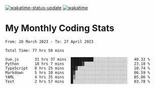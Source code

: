 [![wakatime-status-update](https://github.com/noopurphalak/noopurphalak/workflows/wakatime-status-update/badge.svg)](https://github.com/noopurphalak/noopurphalak/actions/workflows/main.yml)
[![wakatime](https://wakatime.com/badge/user/80ace140-ef40-4fdd-b8ed-f3be3d2e1aea.svg)](https://wakatime.com/@80ace140-ef40-4fdd-b8ed-f3be3d2e1aea)

# My Monthly Coding Stats

<!--START_SECTION:waka-->

```text
From: 28 March 2023 - To: 27 April 2023

Total Time: 77 hrs 50 mins

Vue.js       31 hrs 37 mins  ██████████░░░░░░░░░░░░░░░   40.32 %
Python       18 hrs 7 mins   █████▓░░░░░░░░░░░░░░░░░░░   23.10 %
TypeScript   8 hrs 25 mins   ██▓░░░░░░░░░░░░░░░░░░░░░░   10.74 %
Markdown     5 hrs 10 mins   █▓░░░░░░░░░░░░░░░░░░░░░░░   06.59 %
YAML         4 hrs 35 mins   █▒░░░░░░░░░░░░░░░░░░░░░░░   05.86 %
Text         2 hrs 57 mins   █░░░░░░░░░░░░░░░░░░░░░░░░   03.78 %
```

<!--END_SECTION:waka-->
